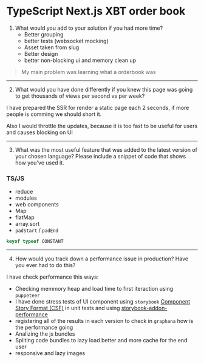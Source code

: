 # TypeScript Next.js XBT order book

1. What would you add to your solution if you had more time?
   - Better grouping
   - better tests (websocket mocking)
   - Asset taken from slug
   - Better design
   - better non-blocking ui and memory clean up

> My main problem was learning what a orderbook was

---

2. What would you have done differently if you knew this page was going to get thousands of views
   per second vs per week?

I have prepared the SSR for render a static page each 2 seconds, if more people is comming we should short it.

Also I would throttle the updates, because it is too fast to be useful for users and causes blocking on UI

---

3. What was the most useful feature that was added to the latest version of your chosen language?
   Please include a snippet of code that shows how you've used it.

### TS/JS

- reduce
- modules
- web components
- Map
- flatMap
- array.sort
- `padStart` / `padEnd`

```ts
keyof typeof CONSTANT
```

---

4. How would you track down a performance issue in production? Have you ever had to do this?

I have check performance this ways:

- Checking memmory heap and load time to first iteraction using `puppeteer`
- I have done stress tests of UI component using `storybook` [Component Story Format (CSF)](https://storybook.js.org/docs/react/api/csf) in unit tests and using [storybook-addon-performance](https://storybook.js.org/addons/storybook-addon-performance/)
- registering all of the results in each version to check in `graphana` how is the performance going
- Analizing the js bundles
- Spliting code bundles to lazy load better and more cache for the end user
- responsive and lazy images
